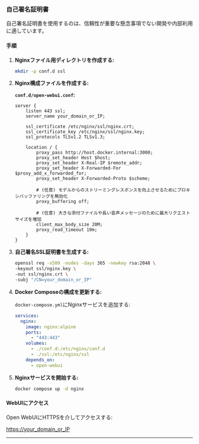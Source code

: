 ### 自己署名証明書


自己署名証明書を使用するのは、信頼性が重要な懸念事項でない開発や内部利用に適しています。

#### 手順

1. **Nginxファイル用ディレクトリを作成する:**

    ```bash
    mkdir -p conf.d ssl
    ```

2. **Nginx構成ファイルを作成する:**

    **`conf.d/open-webui.conf`:**

    ```nginx
    server {
        listen 443 ssl;
        server_name your_domain_or_IP;

        ssl_certificate /etc/nginx/ssl/nginx.crt;
        ssl_certificate_key /etc/nginx/ssl/nginx.key;
        ssl_protocols TLSv1.2 TLSv1.3;

        location / {
            proxy_pass http://host.docker.internal:3000;
            proxy_set_header Host $host;
            proxy_set_header X-Real-IP $remote_addr;
            proxy_set_header X-Forwarded-For $proxy_add_x_forwarded_for;
            proxy_set_header X-Forwarded-Proto $scheme;

            # (任意) モデルからのストリーミングレスポンスを向上させるためにプロキシバッファリングを無効化
            proxy_buffering off;

            # (任意) 大きな添付ファイルや長い音声メッセージのために最大リクエストサイズを増加
            client_max_body_size 20M;
            proxy_read_timeout 10m;
        }
    }
    ```

3. **自己署名SSL証明書を生成する:**

    ```bash
    openssl req -x509 -nodes -days 365 -newkey rsa:2048 \
    -keyout ssl/nginx.key \
    -out ssl/nginx.crt \
    -subj "/CN=your_domain_or_IP"
    ```

4. **Docker Composeの構成を更新する:**

    `docker-compose.yml`にNginxサービスを追加する:

    ```yaml
    services:
      nginx:
        image: nginx:alpine
        ports:
          - "443:443"
        volumes:
          - ./conf.d:/etc/nginx/conf.d
          - ./ssl:/etc/nginx/ssl
        depends_on:
          - open-webui
    ```

5. **Nginxサービスを開始する:**

    ```bash
    docker compose up -d nginx
    ```

#### WebUIにアクセス

Open WebUIにHTTPSを介してアクセスする:

[https://your_domain_or_IP](https://your_domain_or_IP)

---
